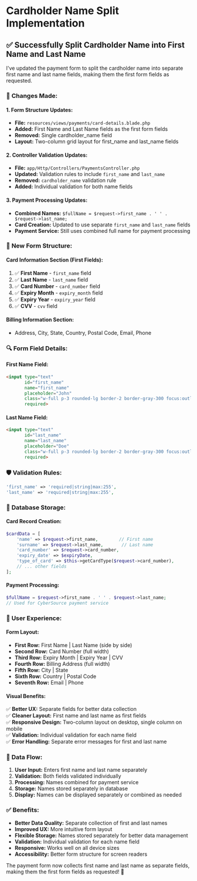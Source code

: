 # Cardholder Name Split Implementation

## ✅ **Successfully Split Cardholder Name into First Name and Last Name**

I've updated the payment form to split the cardholder name into separate first name and last name fields, making them the first form fields as requested.

### 🔧 **Changes Made:**

#### **1. Form Structure Updates:**
- **File:** `resources/views/payments/card-details.blade.php`
- **Added:** First Name and Last Name fields as the first form fields
- **Removed:** Single cardholder_name field
- **Layout:** Two-column grid layout for first_name and last_name fields

#### **2. Controller Validation Updates:**
- **File:** `app/Http/Controllers/PaymentsController.php`
- **Updated:** Validation rules to include `first_name` and `last_name`
- **Removed:** `cardholder_name` validation rule
- **Added:** Individual validation for both name fields

#### **3. Payment Processing Updates:**
- **Combined Names:** `$fullName = $request->first_name . ' ' . $request->last_name;`
- **Card Creation:** Updated to use separate `first_name` and `last_name` fields
- **Payment Service:** Still uses combined full name for payment processing

### 🎯 **New Form Structure:**

#### **Card Information Section (First Fields):**
1. ✅ **First Name** - `first_name` field
2. ✅ **Last Name** - `last_name` field  
3. ✅ **Card Number** - `card_number` field
4. ✅ **Expiry Month** - `expiry_month` field
5. ✅ **Expiry Year** - `expiry_year` field
6. ✅ **CVV** - `cvv` field

#### **Billing Information Section:**
- Address, City, State, Country, Postal Code, Email, Phone

### 🔍 **Form Field Details:**

#### **First Name Field:**
```html
<input type="text" 
       id="first_name" 
       name="first_name" 
       placeholder="John"
       class="w-full p-3 rounded-lg border-2 border-gray-300 focus:outline-none focus:border-indigo-600"
       required>
```

#### **Last Name Field:**
```html
<input type="text" 
       id="last_name" 
       name="last_name" 
       placeholder="Doe"
       class="w-full p-3 rounded-lg border-2 border-gray-300 focus:outline-none focus:border-indigo-600"
       required>
```

### 🛡️ **Validation Rules:**

```php
'first_name' => 'required|string|max:255',
'last_name' => 'required|string|max:255',
```

### 💾 **Database Storage:**

#### **Card Record Creation:**
```php
$cardData = [
    'name' => $request->first_name,        // First name
    'surname' => $request->last_name,       // Last name
    'card_number' => $request->card_number,
    'expiry_date' => $expiryDate,
    'type_of_card' => $this->getCardType($request->card_number),
    // ... other fields
];
```

#### **Payment Processing:**
```php
$fullName = $request->first_name . ' ' . $request->last_name;
// Used for CyberSource payment service
```

### 🎨 **User Experience:**

#### **Form Layout:**
- **First Row:** First Name | Last Name (side by side)
- **Second Row:** Card Number (full width)
- **Third Row:** Expiry Month | Expiry Year | CVV
- **Fourth Row:** Billing Address (full width)
- **Fifth Row:** City | State
- **Sixth Row:** Country | Postal Code
- **Seventh Row:** Email | Phone

#### **Visual Benefits:**
✅ **Better UX:** Separate fields for better data collection  
✅ **Cleaner Layout:** First name and last name as first fields  
✅ **Responsive Design:** Two-column layout on desktop, single column on mobile  
✅ **Validation:** Individual validation for each name field  
✅ **Error Handling:** Separate error messages for first and last name  

### 🔄 **Data Flow:**

1. **User Input:** Enters first name and last name separately
2. **Validation:** Both fields validated individually
3. **Processing:** Names combined for payment service
4. **Storage:** Names stored separately in database
5. **Display:** Names can be displayed separately or combined as needed

### ✅ **Benefits:**

- **Better Data Quality:** Separate collection of first and last names
- **Improved UX:** More intuitive form layout
- **Flexible Storage:** Names stored separately for better data management
- **Validation:** Individual validation for each name field
- **Responsive:** Works well on all device sizes
- **Accessibility:** Better form structure for screen readers

The payment form now collects first name and last name as separate fields, making them the first form fields as requested! 🎉
